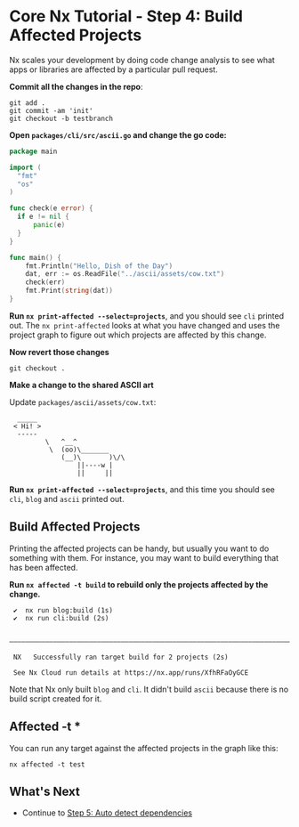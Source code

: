 # Core Nx Tutorial - Step 4: Build Affected Projects

Nx scales your development by doing code change analysis to see what apps or libraries are affected by a particular pull request.

**Commit all the changes in the repo**:

```shell
git add .
git commit -am 'init'
git checkout -b testbranch
```

**Open `packages/cli/src/ascii.go` and change the go code:**

```go
package main

import (
  "fmt"
  "os"
)

func check(e error) {
  if e != nil {
      panic(e)
  }
}

func main() {
    fmt.Println("Hello, Dish of the Day")
    dat, err := os.ReadFile("../ascii/assets/cow.txt")
    check(err)
    fmt.Print(string(dat))
}
```

**Run `nx print-affected --select=projects`**, and you should see `cli` printed out. The `nx print-affected` looks at what you have changed and uses the project graph to figure out which projects are affected by this change.

**Now revert those changes**

```shell
git checkout .
```

**Make a change to the shared ASCII art**

Update `packages/ascii/assets/cow.txt`:

```plaintext
  _____
 < Hi! >
  -----
         \   ^__^
          \  (oo)\_______
             (__)\       )\/\
                 ||----w |
                 ||     ||
```

**Run `nx print-affected --select=projects`**, and this time you should see `cli`, `blog` and `ascii` printed out.

## Build Affected Projects

Printing the affected projects can be handy, but usually you want to do something with them. For instance, you may want to build everything that has been affected.

**Run `nx affected -t build` to rebuild only the projects affected by the change.**

```shell
 ✔  nx run blog:build (1s)
 ✔  nx run cli:build (2s)

 ——————————————————————————————————————————————————————————————————————————————————————————————————————————————————————————————————————————————————

 NX   Successfully ran target build for 2 projects (2s)

 See Nx Cloud run details at https://nx.app/runs/XfhRFaOyGCE
```

Note that Nx only built `blog` and `cli`. It didn't build `ascii` because there is no build script created for it.

## Affected -t \*

You can run any target against the affected projects in the graph like this:

```shell
nx affected -t test
```

## What's Next

- Continue to [Step 5: Auto detect dependencies](/core-tutorial/05-auto-detect-dependencies)
